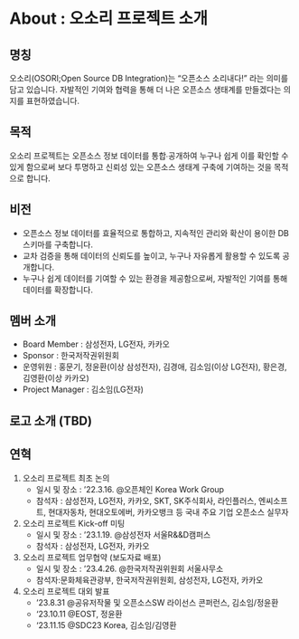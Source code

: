 # About : 오소리 프로젝트 소개

## 명칭
오소리(OSORI;Open Source DB Integration)는 “오픈소스 소리내다!” 라는 의미를 담고 있습니다. 자발적인 기여와 협력을 통해 더 나은 오픈소스 생태계를 만들겠다는 의지를 표현하였습니다.

## 목적
오소리 프로젝트는 오픈소스 정보 데이터를 통합∙공개하여 누구나 쉽게 이를 확인할 수 있게 함으로써 보다 투명하고 신뢰성 있는 오픈소스 생태계 구축에 기여하는 것을 목적으로 합니다.

## 비전
- 오픈소스 정보 데이터를 효율적으로 통합하고, 지속적인 관리와 확산이 용이한 DB 스키마를 구축합니다.
- 교차 검증을 통해 데이터의 신뢰도를 높이고, 누구나 자유롭게 활용할 수 있도록 공개합니다.
- 누구나 쉽게 데이터를 기여할 수 있는 환경을 제공함으로써, 자발적인 기여를 통해 데이터를 확장합니다.

## 멤버 소개
- Board Member : 삼성전자, LG전자, 카카오
- Sponsor : 한국저작권위원회
- 운영위원 : 홍문기, 정윤환(이상 삼성전자), 김경애, 김소임(이상 LG전자), 황은경, 김영환(이상 카카오)
- Project Manager : 김소임(LG전자)

## 로고 소개 (TBD)

## 연혁
1. 오소리 프로젝트 최초 논의
   - 일시 및 장소 : ’22.3.16. @오픈체인 Korea Work Group
   - 참석자 : 삼성전자, LG전자, 카카오, SKT, SK주식회사, 라인플러스, 엔씨소프트, 현대자동차, 현대오토에버, 카카오뱅크 등 국내 주요 기업 오픈소스 실무자
2. 오소리 프로젝트 Kick-off 미팅
   - 일시 및 장소 : ’23.1.19. @삼성전자 서울R&&D캠퍼스
   - 참석자 : 삼성전자, LG전자, 카카오
3. 오소리 프로젝트 업무협약 (보도자료 배포)
   - 일시 및 장소 : ’23.4.26. @한국저작권위원회 서울사무소
   - 참석자:문화체육관광부, 한국저작권위원회, 삼성전자, LG전자, 카카오
4. 오소리 프로젝트 대외 발표
   - ’23.8.31 @공유저작물 및 오픈소스SW 라이선스 콘퍼런스, 김소임/정윤환
   - ‘23.10.11 @EOST, 정윤환
   - ‘23.11.15 @SDC23 Korea, 김소임/김영환
